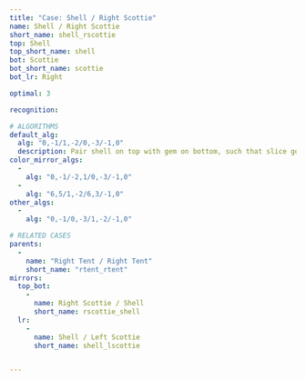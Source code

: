 ```yaml
---
title: "Case: Shell / Right Scottie"
name: Shell / Right Scottie
short_name: shell_rscottie
top: Shell
top_short_name: shell
bot: Scottie
bot_short_name: scottie
bot_lr: Right

optimal: 3

recognition:

# ALGORITHMS
default_alg:
  alg: "0,-1/1,-2/0,-3/-1,0"
  description: Pair shell on top with gem on bottom, such that slice goes between gem and neighboring isolated corner, to get good tents.
color_mirror_algs:
  -
    alg: "0,-1/-2,1/0,-3/-1,0"
  -
    alg: "6,5/1,-2/6,3/-1,0"
other_algs:
  -
    alg: "0,-1/0,-3/1,-2/-1,0"

# RELATED CASES
parents:
  -
    name: "Right Tent / Right Tent"
    short_name: "rtent_rtent"
mirrors:
  top_bot:
    -
      name: Right Scottie / Shell
      short_name: rscottie_shell
  lr:
    -
      name: Shell / Left Scottie
      short_name: shell_lscottie


---
```


